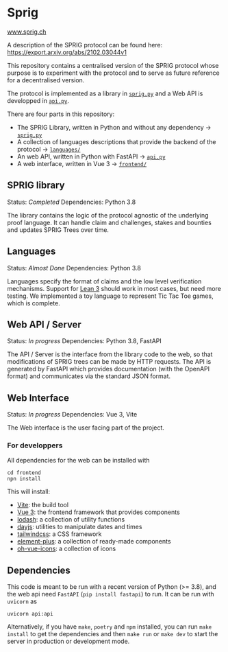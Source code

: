 # Sprig

www.sprig.ch

A description of the SPRIG protocol can be found here: https://export.arxiv.org/abs/2102.03044v1

This repository contains a centralised version of the SPRIG protocol
whose purpose is to experiment with the protocol
and to serve as future reference for a decentralised version.

The protocol is implemented as a library
in [`sprig.py`](./sprig.py) and a Web API is
developped in [`api.py`](./api.py).

There are four parts in this repository:
 - The SPRIG Library, written in Python and without any dependency -> [`sprig.py`](./sprig.py)
 - A collection of languages descriptions that provide the backend of the protocol -> [`languages/`](./languages)
 - An web API, written in Python with FastAPI -> [`api.py`](./api.py)
 - A web interface, written in Vue 3 -> [`frontend/`](./frontend)


## SPRIG library

Status: *Completed*
Dependencies: Python 3.8

The library contains the logic of the protocol agnostic of the underlying proof language.
It can handle claim and challenges, stakes and bounties and updates SPRIG Trees over time.

## Languages

Status: *Almost Done*
Dependencies: Python 3.8

Languages specify the format of claims and the low level verification mechanisms.
Support for [Lean 3](https://leanprover.github.io/) should work in most cases, 
but need more testing.
We implemented a toy language to represent Tic Tac Toe games, which is complete.

## Web API / Server

Status: *In progress*
Dependencies: Python 3.8, FastAPI

The API / Server is the interface from the library code to the web, so that modifications of SPRIG trees
can be made by HTTP requests. The API is generated by FastAPI which provides documentation (with the OpenAPI format)
and communicates via the standard JSON format.

## Web Interface

Status: *In progress*
Dependencies: Vue 3, Vite

The Web interface is the user facing part of the project.

### For developpers

All dependencies for the web can be installed with

```shell script
cd frontend
npn install
```

This will install:
- [Vite](https://vitejs.dev/): the build tool
- [Vue 3](https://vuejs.org/): the frontend framework that provides components
- [lodash](https://lodash.com/): a collection of utility functions
- [dayjs](https://day.js.org/): utilities to manipulate dates and times
- [tailwindcss](https://tailwindcss.com/): a CSS framework
- [element-plus](element-plus.org/): a collection of ready-made components
- [oh-vue-icons](oh-vue-icons.js.org/): a collection of icons


## Dependencies

This code is meant to be run with a recent version of Python (>= 3.8),
and the web api need `FastAPI` (`pip install fastapi`) to run.
It can be run with `uvicorn` as
```shell script
uvicorn api:api
```

Alternatively, if you have `make`, `poetry` and `npm` installed,
you can run `make install` to get the dependencies and
then `make run` or `make dev` to start the server in production
or development mode.
